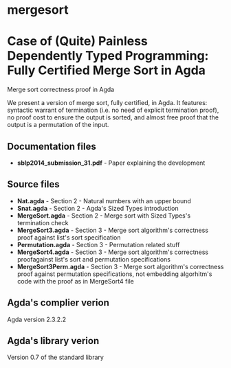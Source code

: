 mergesort 
=========

Case of (Quite) Painless Dependently Typed Programming: Fully Certified Merge Sort in Agda
==========================================================================================

Merge sort correctness proof in Agda

We present a version of merge sort, fully certified, in Agda. It features: syntactic warrant of termination (i.e. no need of explicit termination proof), no proof cost to ensure the output is sorted, and almost free proof that the output is a permutation of the input.

## Documentation files ##
- **sblp2014_submission_31.pdf** - Paper explaining the development

## Source files ##
- **Nat.agda** - Section 2 - Natural numbers with an upper bound
- **Snat.agda** - Section 2 - Agda's Sized Types introduction
- **MergeSort.agda** - Section 2 - Merge sort with Sized Types's termination check
- **MergeSort3.agda** - Section 3 - Merge sort algorithm's correctness proof against list's sort specification
- **Permutation.agda** - Section 3 - Permutation related stuff
- **MergeSort4.agda** - Section 3 - Merge sort algorithm's correctness proofagainst list's sort and permutation specifications
- **MergeSort3Perm.agda** - Section 3 - Merge sort algorithm's correctness proof against permutation specifications, not embedding algorhitm's code with the proof as in MergeSort4 file

## Agda's complier verion ##
Agda version 2.3.2.2

## Agda's library verion ##
Version 0.7 of the standard library
